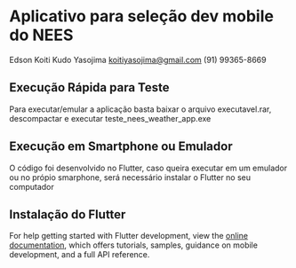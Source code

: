 # Aplicativo para seleção dev mobile do NEES

Edson Koiti Kudo Yasojima
koitiyasojima@gmail.com
(91) 99365-8669

## Execução Rápida para Teste
Para executar/emular a aplicação basta baixar o arquivo executavel.rar, descompactar e executar teste_nees_weather_app.exe

## Execução em Smartphone ou Emulador
O código foi desenvolvido no Flutter, caso queira executar em um emulador ou no própio smarphone, será necessário instalar o Flutter no seu computador

## Instalação do Flutter
For help getting started with Flutter development, view the
[online documentation](https://docs.flutter.dev/), which offers tutorials,
samples, guidance on mobile development, and a full API reference.
